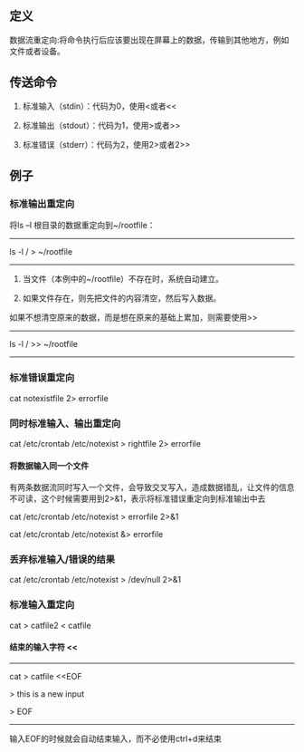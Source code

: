 ## 定义
数据流重定向:将命令执行后应该要出现在屏幕上的数据，传输到其他地方，例如文件或者设备。

## 传送命令

1. 标准输入（stdin）：代码为0，使用<或者<<

2. 标准输出（stdout）：代码为1，使用>或者>>

3. 标准错误（stderr）：代码为2，使用2>或者2>>

## 例子

### 标准输出重定向

将ls –l 根目录的数据重定向到~/rootfile：

***
ls -l / > ~/rootfile
***

1. 当文件（本例中的~/rootfile）不存在时，系统自动建立。

2. 如果文件存在，则先把文件的内容清空，然后写入数据。

如果不想清空原来的数据，而是想在原来的基础上累加，则需要使用>>

***
ls -l / >> ~/rootfile
***

### 标准错误重定向

cat notexistfile 2> errorfile

### 同时标准输入、输出重定向

cat /etc/crontab  /etc/notexist > rightfile 2> errorfile

#### 将数据输入同一个文件

有两条数据流同时写入一个文件，会导致交叉写入，造成数据错乱，让文件的信息不可读，这个时候需要用到2>&1，表示将标准错误重定向到标准输出中去

cat /etc/crontab  /etc/notexist > errorfile 2>&1

cat /etc/crontab  /etc/notexist &> errorfile

### 丢弃标准输入/错误的结果

cat /etc/crontab  /etc/notexist > /dev/null 2>&1

### 标准输入重定向

cat > catfile2 < catfile

#### 结束的输入字符 <<

***
cat > catfile <<EOF

\> this is a new input

\> EOF
***

输入EOF的时候就会自动结束输入，而不必使用ctrl+d来结束